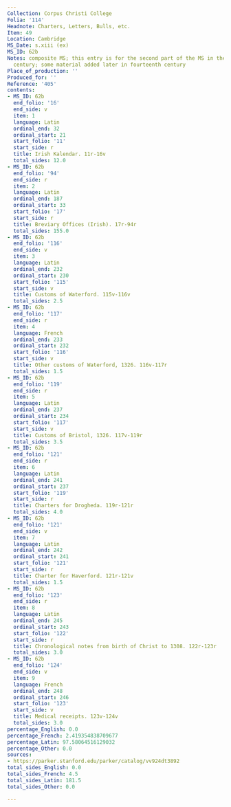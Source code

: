 ```yaml
---
Collection: Corpus Christi College
Folia: '114'
Headnote: Charters, Letters, Bulls, etc.
Item: 49
Location: Cambridge
MS_Date: s.xiii (ex)
MS_ID: 62b
Notes: composite MS; this entry is for the second part of the MS in the thirteenth
  century; some material added later in fourteenth century
Place_of_production: ''
Produced_for: ''
Reference: '405'
contents:
- MS_ID: 62b
  end_folio: '16'
  end_side: v
  item: 1
  language: Latin
  ordinal_end: 32
  ordinal_start: 21
  start_folio: '11'
  start_side: r
  title: Irish Kalendar. 11r-16v
  total_sides: 12.0
- MS_ID: 62b
  end_folio: '94'
  end_side: r
  item: 2
  language: Latin
  ordinal_end: 187
  ordinal_start: 33
  start_folio: '17'
  start_side: r
  title: Breviary Offices (Irish). 17r-94r
  total_sides: 155.0
- MS_ID: 62b
  end_folio: '116'
  end_side: v
  item: 3
  language: Latin
  ordinal_end: 232
  ordinal_start: 230
  start_folio: '115'
  start_side: v
  title: Customs of Waterford. 115v-116v
  total_sides: 2.5
- MS_ID: 62b
  end_folio: '117'
  end_side: r
  item: 4
  language: French
  ordinal_end: 233
  ordinal_start: 232
  start_folio: '116'
  start_side: v
  title: Other customs of Waterford, 1326. 116v-117r
  total_sides: 1.5
- MS_ID: 62b
  end_folio: '119'
  end_side: r
  item: 5
  language: Latin
  ordinal_end: 237
  ordinal_start: 234
  start_folio: '117'
  start_side: v
  title: Customs of Bristol, 1326. 117v-119r
  total_sides: 3.5
- MS_ID: 62b
  end_folio: '121'
  end_side: r
  item: 6
  language: Latin
  ordinal_end: 241
  ordinal_start: 237
  start_folio: '119'
  start_side: r
  title: Charters for Drogheda. 119r-121r
  total_sides: 4.0
- MS_ID: 62b
  end_folio: '121'
  end_side: v
  item: 7
  language: Latin
  ordinal_end: 242
  ordinal_start: 241
  start_folio: '121'
  start_side: r
  title: Charter for Haverford. 121r-121v
  total_sides: 1.5
- MS_ID: 62b
  end_folio: '123'
  end_side: r
  item: 8
  language: Latin
  ordinal_end: 245
  ordinal_start: 243
  start_folio: '122'
  start_side: r
  title: Chronological notes from birth of Christ to 1308. 122r-123r
  total_sides: 3.0
- MS_ID: 62b
  end_folio: '124'
  end_side: v
  item: 9
  language: French
  ordinal_end: 248
  ordinal_start: 246
  start_folio: '123'
  start_side: v
  title: Medical receipts. 123v-124v
  total_sides: 3.0
percentage_English: 0.0
percentage_French: 2.419354838709677
percentage_Latin: 97.58064516129032
percentage_Other: 0.0
sources:
- https://parker.stanford.edu/parker/catalog/vv924dt3892
total_sides_English: 0.0
total_sides_French: 4.5
total_sides_Latin: 181.5
total_sides_Other: 0.0

---
```

